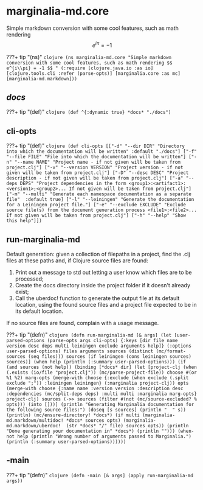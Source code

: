 # marginalia-md.core

Simple markdown conversion with some cool features, such as math rendering
  $$ e^{i\pi} = -1 $$
  

???+ tip "(ns)"
    ```clojure
    (ns marginalia-md.core
      "Simple markdown conversion with some cool features, such as math rendering
      $$ e^{i\\pi} = -1 $$
      "
      (:require [clojure.java.io :as io]
                [clojure.tools.cli :refer (parse-opts)]
                [marginalia.core :as mc]
                [marginalia-md.markdown]))
    ```

## *docs*

???+ tip "(def)"
    ```clojure
    (def ^{:dynamic true} *docs* "./docs")
    ```

## cli-opts

???+ tip "(def)"
    ```clojure
    (def cli-opts
      [["-d" "--dir DIR" "Directory into which the documentation will be written" :default "./docs"]
       ["-f" "--file FILE" "File into which the documentation will be written"]
       ["-n" "--name NAME" "Project name - if not given will be taken from project.clj"]
       ["-v" "--version VERSION" "Project version - if not given will be taken from project.clj"]
       ["-D" "--desc DESC" "Project description - if not given will be taken from project.clj"]
       ["-a" "--deps DEPS" "Project dependencies in the form <group1>:<artifact1>:<version1>;<group2>...
                                     If not given will be taken from project.clj"]
       ["-m" "--multi" "Generate each namespace documentation as a separate file"  :default true]
       ["-l" "--leiningen" "Generate the documentation for a Leiningen project file."]
       ["-e" "--exclude EXCLUDE"
        "Exclude source file(s) from the document generation process <file1>;<file2>...
                                     If not given will be taken from project.clj"]
       ["-h" "--help" "Show this help"]])
    ```

## run-marginalia-md

Default generation: given a collection of filepaths in a project, find the .clj
   files at these paths and, if Clojure source files are found:

   1. Print out a message to std out letting a user know which files are to be processed;
   1. Create the docs directory inside the project folder if it doesn't already exist;
   1. Call the uberdoc! function to generate the output file at its default location,
     using the found source files and a project file expected to be in its default location.

   If no source files are found, complain with a usage message.

???+ tip "(defn)"
    ```clojure
    (defn run-marginalia-md
      [& args]
      (let [user-parsed-options (parse-opts args cli-opts)
            {:keys [dir file name version desc deps multi
                    leiningen exclude arguments help]} (:options user-parsed-options)
            files arguments
            sources (distinct (mc/format-sources (seq files)))
            sources (if leiningen (cons leiningen sources) sources)]
        (when help
          (println (:summary user-parsed-options)))
        (if (and sources (not help))
          (binding [*docs* dir]
            (let [project-clj (when (.exists (io/file "project.clj"))
                                (mc/parse-project-file))
                  choose #(or %1 %2)
                  marg-opts (merge-with choose
                                        {:exclude (when exclude (.split exclude ";"))
                                         :leiningen leiningen}
                                        (:marginalia project-clj))
                  opts (merge-with choose
                                   {:name name
                                    :version version
                                    :description desc
                                    :dependencies (mc/split-deps deps)
                                    :multi multi
                                    :marginalia marg-opts}
                                   project-clj)
                  sources (->> sources
                               (filter #(not (mc/source-excluded? % opts)))
                               (into []))]
              (println "Generating Marginalia documentation for the following source files:")
              (doseq [s sources]
                (println "  " s))
              (println)
              (mc/ensure-directory! *docs*)
              (if multi
                (marginalia-md.markdown/multidoc! *docs* sources opts)
                (marginalia-md.markdown/uberdoc!  (str *docs* "/" file) sources opts))
              (println "Done generating your documentation in" *docs*)
              (println "")))
          (when-not help
            (println "Wrong number of arguments passed to Marginalia.")
            (println (:summary user-parsed-options))))))
    ```

## -main

???+ tip "(defn)"
    ```clojure
    (defn -main [& args]
      (apply run-marginalia-md args))
    ```


